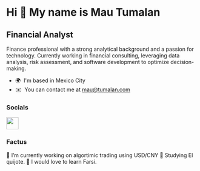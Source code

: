 Hi 👋 My name is Mau Tumalan
============================

Financial Analyst
----------

Finance professional with a strong analytical background and a passion for technology. Currently working in financial consulting, leveraging data analysis, risk assessment, and software development to optimize decision-making.

* 🌍  I'm based in Mexico City
* ✉️  You can contact me at [mau@tumalan.com](daniel.lorenzo.sr@outlook.com)

### Socials

<p align="left"><a href="https://www.linkedin.com/in/daniel-lorenzo-sanchez/" target="_blank" rel="noreferrer"> <picture> <source media="(prefers-color-scheme: dark)" srcset="https://raw.githubusercontent.com/danielcranney/readme-generator/main/public/icons/socials/linkedin-dark.svg" /> <source media="(prefers-color-scheme: light)" srcset="https://raw.githubusercontent.com/danielcranney/readme-generator/main/public/icons/socials/linkedin.svg" /> <img src="https://raw.githubusercontent.com/danielcranney/readme-generator/main/public/icons/socials/linkedin.svg" width="32" height="32" /> </picture> </a></p>

### Factus

🔭 I’m currently working on algortimic trading using USD/CNY
🧐 Studying El quijote.
🎉 I would love to learn Farsi.
